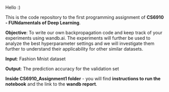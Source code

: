 Hello :)

This is the code repository to the first programming assignment of **CS6910 - FUNdamentals of Deep Learning**.

**Objective**: To write our own backpropagation code and keep track of your experiments using wandb.ai. The experiments will further be used to analyze the best hyperparameter settings and we will investigate them further to understand their applicability for other similar datasets.

**Input**: Fashion Mnist dataset

**Output**: The prediction accuracy for the validation set


**Inside CS6910_Assignment1 folder** - you will find **instructions to run the notebook** and the link to the **wandb report**.
